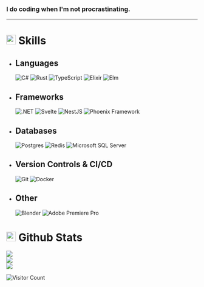 ### <b>I do coding when I'm not procrastinating.</b> 
---


# <img src="https://media2.giphy.com/media/QssGEmpkyEOhBCb7e1/giphy.gif?cid=ecf05e47a0n3gi1bfqntqmob8g9aid1oyj2wr3ds3mg700bl&rid=giphy.gif" width ="25"> <b>Skills</b>

- ## Languages
    ![C#](https://img.shields.io/static/v1?style=for-the-badge&message=C+Sharp&color=239120&logo=C+Sharp&logoColor=FFFFFF&label=)
    ![Rust](https://img.shields.io/static/v1?style=for-the-badge&message=Rust&color=000000&logo=Rust&logoColor=FFFFFF&label=)
    ![TypeScript](https://img.shields.io/static/v1?style=for-the-badge&message=TypeScript&color=3178C6&logo=TypeScript&logoColor=FFFFFF&label=)
    ![Elixir](https://img.shields.io/static/v1?style=for-the-badge&message=Elixir&color=4B275F&logo=Elixir&logoColor=FFFFFF&label=)
    ![Elm](https://img.shields.io/static/v1?style=for-the-badge&message=Elm&color=1293D8&logo=Elm&logoColor=FFFFFF&label=)

- ## Frameworks
    ![.NET](https://img.shields.io/static/v1?style=for-the-badge&message=.NET&color=512BD4&logo=.NET&logoColor=FFFFFF&label=)
    ![Svelte](https://img.shields.io/static/v1?style=for-the-badge&message=Svelte&color=FF3E00&logo=Svelte&logoColor=FFFFFF&label=)
    ![NestJS](https://img.shields.io/static/v1?style=for-the-badge&message=NestJS&color=E0234E&logo=NestJS&logoColor=FFFFFF&label=)
    ![Phoenix Framework](https://img.shields.io/static/v1?style=for-the-badge&message=Phoenix+Framework&color=FD4F00&logo=Phoenix+Framework&logoColor=FFFFFF&label=)

- ## Databases      
    ![Postgres](https://img.shields.io/static/v1?style=for-the-badge&message=Postgres&color=4169E1&logo=PostgreSQL&logoColor=FFFFFF&label=)
    ![Redis](https://img.shields.io/static/v1?style=for-the-badge&message=Redis&color=DC382D&logo=Redis&logoColor=FFFFFF&label=)
    ![Microsoft SQL Server](https://img.shields.io/static/v1?style=for-the-badge&message=Microsoft+SQL+Server&color=CC2927&logo=Microsoft+SQL+Server&logoColor=FFFFFF&label=)

- ## Version Controls & CI/CD
    ![Git](https://img.shields.io/static/v1?style=for-the-badge&message=Git&color=F05032&logo=Git&logoColor=FFFFFF&label=)
    ![Docker](https://img.shields.io/static/v1?style=for-the-badge&message=Docker&color=2496ED&logo=Docker&logoColor=FFFFFF&label=)

- ## Other
    ![Blender](https://img.shields.io/static/v1?style=for-the-badge&message=Blender&color=F5792A&logo=Blender&logoColor=FFFFFF&label=)
    ![Adobe Premiere Pro](https://img.shields.io/static/v1?style=for-the-badge&message=Adobe+Premiere+Pro&color=9999FF&logo=Adobe+Premiere+Pro&logoColor=FFFFFF&label=)



# <img src="https://media.giphy.com/media/iY8CRBdQXODJSCERIr/giphy.gif" width="25"> <b>Github Stats</b>

![](https://github-readme-stats.vercel.app/api?username=Technik97&hide=java,html,cs&theme=dracula&hide_border=true&include_all_commits=true&count_private=true)<br/>
![](https://github-readme-streak-stats.herokuapp.com/?user=Technik97&hide=java,html,cs&theme=dracula&hide_border=true)<br/>
![](https://github-readme-stats.vercel.app/api/top-langs/?username=Technik97&hide=java,html,cs&theme=dracula&hide_border=true&include_all_commits=true&count_private=true&layout=compact)

![Visitor Count](https://profile-counter.glitch.me/Technik97/count.svg)



  

